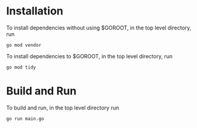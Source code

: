 # Installation 
To install dependencies without using $GOROOT, in the top level directory, run
```
go mod vendor
```
To install dependencies to $GOROOT, in the top level directory, run
```
go mod tidy
```
# Build and Run
To build and run, in the top level directory run
```
go run main.go
```